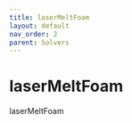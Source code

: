 ```yaml
---
title: laserMeltFoam
layout: default
nav_order: 2
parent: Solvers
---
```


# laserMeltFoam

laserMeltFoam
